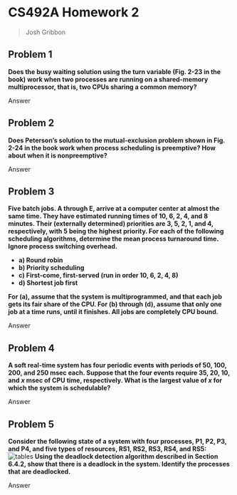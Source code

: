# CS492A Homework 2
> Josh Gribbon

## Problem 1
**Does the busy waiting solution using the turn variable (Fig. 2-23 in the book) work when two processes are running on a shared-memory multiprocessor, that is, two CPUs sharing a common memory?**

Answer

## Problem 2
**Does Peterson’s solution to the mutual-exclusion problem shown in Fig. 2-24 in the book work when process scheduling is preemptive? How about when it is nonpreemptive?**

Answer

## Problem 3
**Five batch jobs. A through E, arrive at a computer center at almost the same time. They have estimated running times of 10, 6, 2, 4, and 8 minutes. Their (externally determined) priorities are 3, 5, 2, 1, and 4, respectively, with 5 being the highest priority. For each of the following scheduling algorithms, determine the mean process turnaround time. Ignore process switching overhead.**
  * **a) Round robin**
  * **b) Priority scheduling**
  * **c) First-come, first-served (run in order 10, 6, 2, 4, 8)**
  * **d) Shortest job first**

**For (a), assume that the system is multiprogrammed, and that each job gets its fair share of the CPU. For (b) through (d), assume that only one job at a time runs, until it finishes. All jobs are completely CPU bound.**

Answer

## Problem 4
**A soft real-time system has four periodic events with periods of 50, 100, 200, and 250 msec each. Suppose that the four events require 35, 20, 10, and $x$ msec of CPU time, respectively. What is the largest value of $x$ for which the system is schedulable?**

Answer

## Problem 5
**Consider the following state of a system with four processes, P1, P2, P3, and P4, and five types of resources, RS1, RS2, RS3, RS4, and RS5:**
![tables](https://i.gyazo.com/fe029892468cc69c7dddc04ac198fcd8.png)
**Using the deadlock detection algorithm described in Section 6.4.2, show that there is a deadlock in the system. Identify the processes that are deadlocked.**

Answer